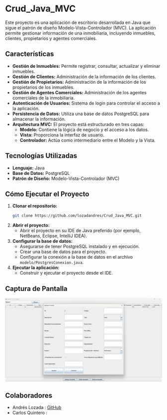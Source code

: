 # Crud_Java_MVC

Este proyecto es una aplicación de escritorio desarrollada en Java que sigue el patrón de diseño Modelo-Vista-Controlador (MVC). La aplicación permite gestionar información de una inmobiliaria, incluyendo inmuebles, clientes, propietarios y agentes comerciales.

## Características

- **Gestión de Inmuebles:** Permite registrar, consultar, actualizar y eliminar inmuebles.
- **Gestión de Clientes:** Administración de la información de los clientes.
- **Gestión de Propietarios:** Administración de la información de los propietarios de los inmuebles.
- **Gestión de Agentes Comerciales:** Administración de los agentes comerciales de la inmobiliaria.
- **Autenticación de Usuarios:** Sistema de login para controlar el acceso a la aplicación.
- **Persistencia de Datos:** Utiliza una base de datos PostgreSQL para almacenar la información.
- **Arquitectura MVC:** El proyecto está estructurado en tres capas:
    - **Modelo:** Contiene la lógica de negocio y el acceso a los datos.
    - **Vista:** Proporciona la interfaz de usuario.
    - **Controlador:** Actúa como intermediario entre el Modelo y la Vista.

## Tecnologías Utilizadas

- **Lenguaje:** Java
- **Base de Datos:** PostgreSQL
- **Patrón de Diseño:** Modelo-Vista-Controlador (MVC)

## Cómo Ejecutar el Proyecto

1.  **Clonar el repositorio:**
    ```bash
    git clone https://github.com/lozadandres/Crud_Java_MVC.git
    ```
2.  **Abrir el proyecto:**
    - Abrir el proyecto en su IDE de Java preferido (por ejemplo, NetBeans, Eclipse, IntelliJ IDEA).
3.  **Configurar la base de datos:**
    - Asegurarse de tener PostgreSQL instalado y en ejecución.
    - Crear una base de datos para el proyecto.
    - Configurar la conexión a la base de datos en el archivo `modelo/PostgresConexion.java`.
4.  **Ejecutar la aplicación:**
    - Construir y ejecutar el proyecto desde el IDE.

## Captura de Pantalla

![Captura de pantalla de la aplicación](Captura1.png)

## Colaboradores

- Andrés Lozada : [GitHub](https://github.com/lozadandres)
- Carlos Quintero :
